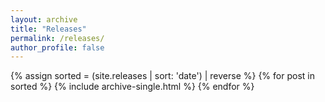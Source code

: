 ```yaml
---
layout: archive
title: "Releases"
permalink: /releases/
author_profile: false
---
```


{% assign sorted = (site.releases | sort: 'date') | reverse %}
{% for post in sorted %}
  {% include archive-single.html %}
{% endfor %}

